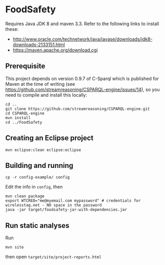 # FoodSafety

Requires Java JDK 8 and maven 3.3. Refer to the following links to install these:
  * http://www.oracle.com/technetwork/java/javase/downloads/jdk8-downloads-2133151.html
  * https://maven.apache.org/download.cgi

## Prerequisite

This project depends on version 0.9.7 of C-Sparql which is published for Maven at the time of writing (see https://github.com/streamreasoning/CSPARQL-engine/issues/14), so you need to compile and install this locally:

```
cd ..
git clone https://github.com/streamreasoning/CSPARQL-engine.git
cd CSPARQL-engine
mvn install
cd ../FoodSafety
```

## Creating an Eclipse project

```
mvn eclipse:clean eclipse:eclipse
```

## Building and running
```
cp -r config-example/ config
```
Edit the info in ```config```, then
```
mvn clean package
export WTCRED="me@myemail.com mypassword" # credentials for wirelesstag.net - NO space in the password
java -jar target/foodsafety-jar-with-dependencies.jar
```

## Run static analyses

Run
```
mvn site
```
then open ```target/site/project-reports.html```
